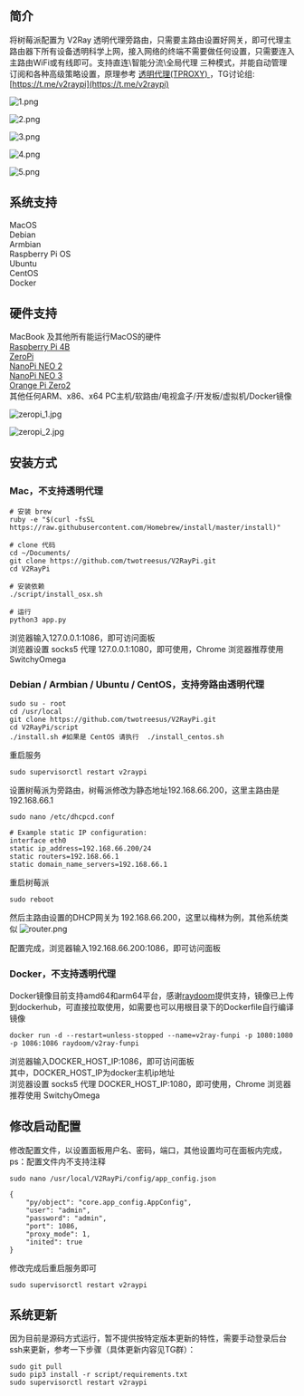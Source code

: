 ## 简介

将树莓派配置为 V2Ray 透明代理旁路由，只需要主路由设置好网关，即可代理主路由器下所有设备透明科学上网，接入网络的终端不需要做任何设置，只需要连入主路由WiFi或有线即可。支持直连\智能分流\全局代理 三种模式，并能自动管理订阅和各种高级策略设置，原理参考 [透明代理(TPROXY)
](https://guide.v2fly.org/app/tproxy.html)，TG讨论组:[https://t.me/v2raypi](https://t.me/v2raypi)

![1.png](pic/1.png)  

![2.png](pic/2.png)  

![3.png](pic/3.png)  

![4.png](pic/4.png)  

![5.png](pic/5.png)  

## 系统支持
MacOS  
Debian  
Armbian  
Raspberry Pi OS  
Ubuntu  
CentOS  
Docker  

## 硬件支持
MacBook 及其他所有能运行MacOS的硬件  
[Raspberry Pi 4B](https://www.raspberrypi.com/products/raspberry-pi-4-model-b)  
[ZeroPi](https://wiki.friendlyelec.com/wiki/index.php/ZeroPi)  
[NanoPi NEO 2](https://wiki.friendlyelec.com/wiki/index.php/NanoPi_NEO2)  
[NanoPi NEO 3](https://wiki.friendlyelec.com/wiki/index.php/NanoPi_NEO3)  
[Orange Pi Zero2](http://www.orangepi.cn/Orange%20Pi%20Zero2/index_cn.html)  
其他任何ARM、x86、x64 PC主机/软路由/电视盒子/开发板/虚拟机/Docker镜像  

![zeropi_1.jpg](pic/zeropi_1.jpg)  

![zeropi_2.jpg](pic/zeropi_2.jpg)  

## 安装方式
### Mac，不支持透明代理
```
# 安装 brew
ruby -e "$(curl -fsSL https://raw.githubusercontent.com/Homebrew/install/master/install)"

# clone 代码
cd ~/Documents/
git clone https://github.com/twotreesus/V2RayPi.git
cd V2RayPi

# 安装依赖
./script/install_osx.sh

# 运行
python3 app.py

```
浏览器输入127.0.0.1:1086，即可访问面板  
浏览器设置 socks5 代理 127.0.0.1:1080，即可使用，Chrome 浏览器推荐使用 SwitchyOmega

### Debian / Armbian / Ubuntu / CentOS，支持旁路由透明代理
```
sudo su - root
cd /usr/local
git clone https://github.com/twotreesus/V2RayPi.git
cd V2RayPi/script
./install.sh #如果是 CentOS 请执行  ./install_centos.sh
```

重启服务
```
sudo supervisorctl restart v2raypi
```

设置树莓派为旁路由，树莓派修改为静态地址192.168.66.200，这里主路由是192.168.66.1
```
sudo nano /etc/dhcpcd.conf

# Example static IP configuration:
interface eth0
static ip_address=192.168.66.200/24
static routers=192.168.66.1
static domain_name_servers=192.168.66.1
```

重启树莓派
```
sudo reboot
```

然后主路由设置的DHCP网关为 192.168.66.200，这里以梅林为例，其他系统类似
![router.png](pic/router.png)

配置完成，浏览器输入192.168.66.200:1086，即可访问面板

### Docker，不支持透明代理
Docker镜像目前支持amd64和arm64平台，感谢[raydoom](https://github.com/raydoom)提供支持，镜像已上传到dockerhub，可直接拉取使用，如需要也可以用根目录下的Dockerfile自行编译镜像

```
docker run -d --restart=unless-stopped --name=v2ray-funpi -p 1080:1080 -p 1086:1086 raydoom/v2ray-funpi
```

浏览器输入DOCKER_HOST_IP:1086，即可访问面板  
其中，DOCKER_HOST_IP为docker主机ip地址  
浏览器设置 socks5 代理 DOCKER_HOST_IP:1080，即可使用，Chrome 浏览器推荐使用 SwitchyOmega  

## 修改启动配置
修改配置文件，以设置面板用户名、密码，端口，其他设置均可在面板内完成，ps：配置文件内不支持注释

```
sudo nano /usr/local/V2RayPi/config/app_config.json

{
    "py/object": "core.app_config.AppConfig",
    "user": "admin",
    "password": "admin",
    "port": 1086,
    "proxy_mode": 1,
    "inited": true
}
```

修改完成后重启服务即可
```
sudo supervisorctl restart v2raypi
```

## 系统更新
因为目前是源码方式运行，暂不提供按特定版本更新的特性，需要手动登录后台ssh来更新，参考一下步骤（具体更新内容见TG群）：

```
sudo git pull
sudo pip3 install -r script/requirements.txt
sudo supervisorctl restart v2raypi
```
